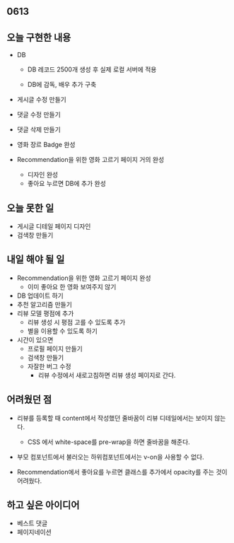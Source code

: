 ## 0613

## 오늘 구현한 내용

- DB 

  - DB 레코드 2500개 생성 후 실제 로컬 서버에 적용

  - DB에 감독, 배우 추가 구축 

- 게시글 수정 만들기

- 댓글 수정 만들기

- 댓글 삭제 만들기

- 영화 장르 Badge 완성

- Recommendation을 위한 영화 고르기 페이지 거의 완성

  - 디자인 완성
  - 좋아요 누르면 DB에 추가 완성 



## 오늘 못한 일 

- 게시글 디테일 페이지 디자인 
- 검색창 만들기 



## 내일 해야 될 일

- Recommendation을 위한 영화 고르기 페이지 완성
  - 이미 좋아요 한 영화 보여주지 않기 
- DB 업데이트 하기 
- 추천 알고리즘 만들기
- 리뷰 모델 평점에 추가
  - 리뷰 생성 시 평점 고를 수 있도록 추가
  - 별을 이용할 수 있도록 하기 
- 시간이 있으면
  - 프로필 페이지 만들기 
  - 검색창 만들기
  - 자잘한 버그 수정
    - 리뷰 수정에서 새로고침하면 리뷰 생성 페이지로 간다.



## 어려웠던 점

- 리뷰를 등록할 때 content에서 작성했던 줄바꿈이 리뷰 디테일에서는 보이지 않는다.

  - CSS 에서 white-space를 pre-wrap을 하면 줄바꿈을 해준다.

- 부모 컴포넌트에서 불러오는 하위컴포넌트에서는 v-on을 사용할 수 없다.

- Recommendation에서 좋아요를 누르면 클래스를 추가에서 opacity를 주는 것이 어려웠다.

  



## 하고 싶은 아이디어

- 베스트 댓글
- 페이지네이션